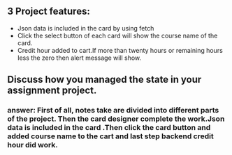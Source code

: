 ## 3 Project features:
- Json data is included in the card by using fetch
- Click the select button of each card will show the course name of the card.
- Credit hour added to cart.If more than twenty hours or remaining hours less the zero then alert message will show.

## Discuss how you managed the state in your assignment project.
### answer: First of all, notes take are divided into different parts of the project. Then the card designer complete the work.Json data is included in the card .Then click the card button and added course name  to the cart and last step backend credit hour did work.